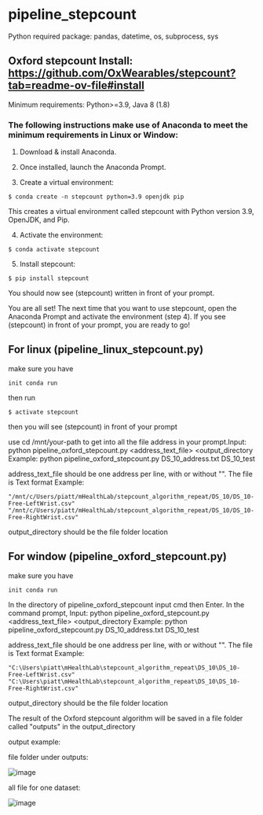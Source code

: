 # pipeline_stepcount

Python required package: pandas, datetime, os, subprocess, sys

## Oxford stepcount Install: https://github.com/OxWearables/stepcount?tab=readme-ov-file#install

Minimum requirements: Python>=3.9, Java 8 (1.8)

### The following instructions make use of Anaconda to meet the minimum requirements in Linux or Window:

1. Download & install Anaconda.

2. Once installed, launch the Anaconda Prompt.

3. Create a virtual environment:
```
$ conda create -n stepcount python=3.9 openjdk pip
```
This creates a virtual environment called stepcount with Python version 3.9, OpenJDK, and Pip.

4. Activate the environment:
```
$ conda activate stepcount
```

5. Install stepcount:
```
$ pip install stepcount
```

You should now see (stepcount) written in front of your prompt.

You are all set! The next time that you want to use stepcount, open the Anaconda Prompt and activate the environment (step 4). If you see (stepcount) in front of your prompt, you are ready to go!

## For linux (pipeline_linux_stepcount.py)
make sure you have
```
init conda run 
```
then run
```
$ activate stepcount
```
then you will see (stepcount) in front of your prompt

use cd /mnt/your-path to get into all the file address in your prompt.Input: python pipeline_oxford_stepcount.py <address_text_file> <output_directory
Example: python pipeline_oxford_stepcount.py DS_10_address.txt DS_10_test

address_text_file should be one address per line, with or without "". The file is Text format
Example: 
```
"/mnt/c/Users/piatt/mHealthLab/stepcount_algorithm_repeat/DS_10/DS_10-Free-LeftWrist.csv"
"/mnt/c/Users/piatt/mHealthLab/stepcount_algorithm_repeat/DS_10/DS_10-Free-RightWrist.csv"
```
output_directory should be the file folder location


## For window (pipeline_oxford_stepcount.py)
make sure you have
```
init conda run 
```
In the directory of pipeline_oxford_stepcount input cmd then Enter. In the command prompt, Input: python pipeline_oxford_stepcount.py <address_text_file> <output_directory
Example: python pipeline_oxford_stepcount.py DS_10_address.txt DS_10_test

address_text_file should be one address per line, with or without "". The file is Text format
Example: 
```
"C:\Users\piatt\mHealthLab\stepcount_algorithm_repeat\DS_10\DS_10-Free-LeftWrist.csv"
"C:\Users\piatt\mHealthLab\stepcount_algorithm_repeat\DS_10\DS_10-Free-RightWrist.csv"
```
output_directory should be the file folder location

The result of the Oxford stepcount algorithm will be saved in a file folder called "outputs" in the output_directory

output example:

file folder under outputs:

![image](https://github.com/user-attachments/assets/33dfe800-7181-44e0-80d4-ed73fd61fa0f)

all file for one dataset:

![image](https://github.com/user-attachments/assets/adb5bfed-59b7-4c2c-bcf8-c9c56288e370)

